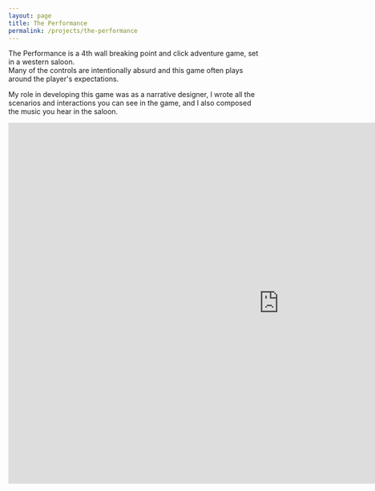 ```yaml
---
layout: page
title: The Performance
permalink: /projects/the-performance
---
```

The Performance is a 4th wall breaking point and click adventure game, set in a western saloon.  
Many of the controls are intentionally absurd and this game often plays around the player's expectations.

My role in developing this game was as a narrative designer, I wrote all the scenarios and interactions you
can see in the game, and I also composed the music you hear in the saloon.

<iframe src="https://parker-d-soto.github.io/final_project/" style="width:1080px;height:720px;border:0"></iframe>
